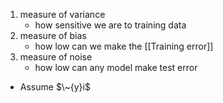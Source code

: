 1. measure of variance
	- how sensitive we are to training data
2. measure of bias
	- how low can we make the [[Training error]]
3. measure of noise
	- how low can any model make test error

- Assume $\~{y}i$